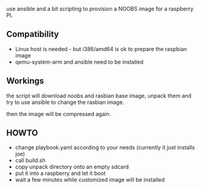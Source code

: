 use ansible and a bit scripting to provision a NOOBS image for a raspberry
PI.

Compatibility
----------------

* Linux host is needed - but i386/amd64 is ok to prepare the raspbian image
* qemu-system-arm and ansible need to be installed

Workings
------------

the script will download noobs and rasbian base image, unpack them and try
to use ansible to change the rasbian image.

then the image will be compressed again.

HOWTO
--------

* change playbook.yaml according to your needs (currently it just installs
joe)
* call build.sh
* copy unpack directory onto an empty sdcard
* put it into a raspberry and let it boot 
* wait a few minutes while customized image will be installed
